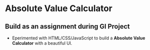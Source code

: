 # Absolute Value Calculator
## Build as an assignment during GI Project
* Eperimented with HTML/CSS/JavaScript to build a <b>Absolute Value Calculator</b> with a beautiful UI.
